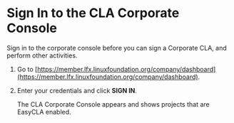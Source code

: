 # Sign In to the CLA Corporate Console

Sign in to the corporate console before you can sign a Corporate CLA, and perform other activities.

1. Go to [https://member.lfx.linuxfoundation.org/company/dashboard](https://member.lfx.linuxfoundation.org/company/dashboard).
2. Enter your credentials and click **SIGN IN**.

   The CLA Corporate Console appears and shows projects that are EasyCLA enabled.


